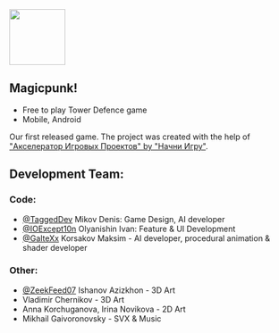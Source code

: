 <img src="https://static.rustore.ru/apk/2063487266/content/ICON/6d7ac117-9cc2-40e4-bbe9-24c2a3f909a8.png" width="100" height="100">

## Magicpunk! 
* Free to play Tower Defence game
* Mobile, Android

Our first released game. The project was created with the help of ["Акселератор Игровых Проектов" by "Начни Игру"](https://startgame.rsv.ru/). 

## Development Team:
### Code:
* [@TaggedDev](https://github.com/TaggedDev) Mikov Denis: Game Design, AI developer
* [@IOExcept10n](https://github.com/IOExcept10n) Olyanishin Ivan: Feature & UI Development
* [@GalteXx](https://github.com/GalteXx) Korsakov Maksim - AI developer, procedural animation & shader developer

### Other:
* [@ZeekFeed07](https://github.com/ZeekFeed07) Ishanov Azizkhon - 3D Art
* Vladimir Chernikov - 3D Art
* Anna Korchuganova, Irina Novikova - 2D Art
* Mikhail Gaivoronovsky - SVX & Music
